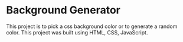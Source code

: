 # Background Generator
This project is to pick a css background color or to generate a random color.
This project was built using HTML, CSS, JavaScript.
